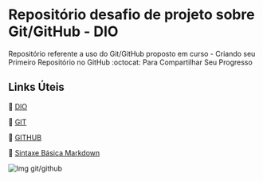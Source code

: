 # Repositório desafio de projeto sobre Git/GitHub - DIO

Repositório referente a uso do Git/GitHub proposto em curso - 
Criando seu Primeiro Repositório no GitHub :octocat: Para Compartilhar Seu Progresso 

## Links Úteis 

:link: [DIO](https://www.dio.me/) 

:link: [GIT](https://git-scm.com/) 

:link: [GITHUB](https://github.com/)

:link: [Sintaxe Básica Markdown](https://www.markdownguide.org/basic-syntax/)


![Img git/github](https://www.freecodecamp.org/news/content/images/size/w2000/2022/07/git-github.png)
